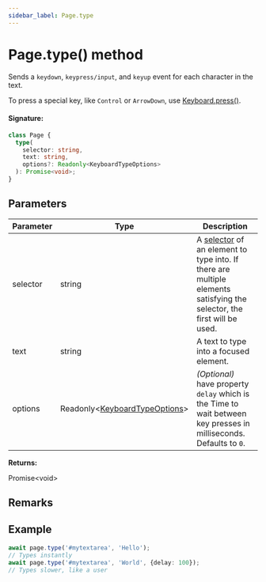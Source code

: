 ```yaml
---
sidebar_label: Page.type
---
```


# Page.type() method

Sends a `keydown`, `keypress/input`, and `keyup` event for each character in the text.

To press a special key, like `Control` or `ArrowDown`, use [Keyboard.press()](./puppeteer.keyboard.press.md).

#### Signature:

```typescript
class Page {
  type(
    selector: string,
    text: string,
    options?: Readonly<KeyboardTypeOptions>
  ): Promise<void>;
}
```

## Parameters

| Parameter | Type                                                                      | Description                                                                                                                                                                              |
| --------- | ------------------------------------------------------------------------- | ---------------------------------------------------------------------------------------------------------------------------------------------------------------------------------------- |
| selector  | string                                                                    | A [selector](https://developer.mozilla.org/en-US/docs/Web/CSS/CSS_Selectors) of an element to type into. If there are multiple elements satisfying the selector, the first will be used. |
| text      | string                                                                    | A text to type into a focused element.                                                                                                                                                   |
| options   | Readonly&lt;[KeyboardTypeOptions](./puppeteer.keyboardtypeoptions.md)&gt; | _(Optional)_ have property <code>delay</code> which is the Time to wait between key presses in milliseconds. Defaults to <code>0</code>.                                                 |

**Returns:**

Promise&lt;void&gt;

## Remarks

## Example

```ts
await page.type('#mytextarea', 'Hello');
// Types instantly
await page.type('#mytextarea', 'World', {delay: 100});
// Types slower, like a user
```
